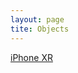 ```yaml
---
layout: page
tite: Objects
---
```


[iPhone XR](https://karlcxu.github.io/KarlChoiReviews/2018/09/12/iPhone-XR.html)
